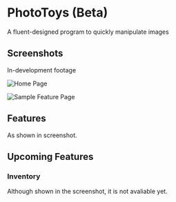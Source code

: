 # PhotoToys (Beta)

A fluent-designed program to quickly manipulate images

## Screenshots

In-development footage

![Home Page](https://media.discordapp.net/attachments/980579837993451520/987674110496763954/unknown.png?width=1286&height=650)

![Sample Feature Page](https://media.discordapp.net/attachments/980579837993451520/987674110844887070/unknown.png?width=1286&height=650)

## Features

As shown in screenshot.

## Upcoming Features

### Inventory

Although shown in the screenshot, it is not avaliable yet.
